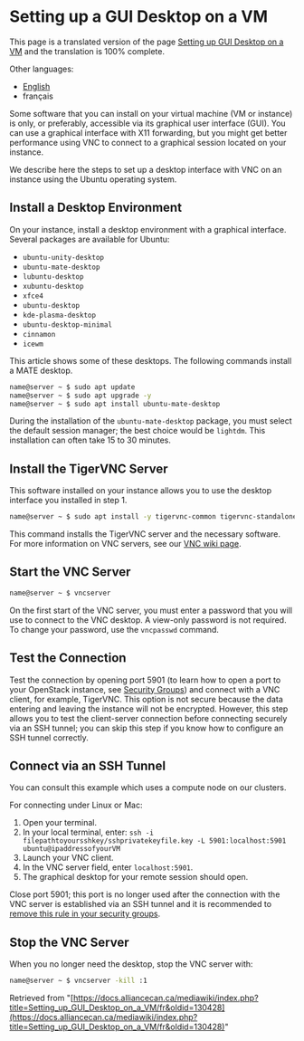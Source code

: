 # Setting up a GUI Desktop on a VM

This page is a translated version of the page [Setting up GUI Desktop on a VM](https://docs.alliancecan.ca/mediawiki/index.php?title=Setting_up_GUI_Desktop_on_a_VM&oldid=130428) and the translation is 100% complete.

Other languages:

* [English](https://docs.alliancecan.ca/mediawiki/index.php?title=Setting_up_GUI_Desktop_on_a_VM&oldid=130428)
* français


Some software that you can install on your virtual machine (VM or instance) is only, or preferably, accessible via its graphical user interface (GUI). You can use a graphical interface with X11 forwarding, but you might get better performance using VNC to connect to a graphical session located on your instance.

We describe here the steps to set up a desktop interface with VNC on an instance using the Ubuntu operating system.


## Install a Desktop Environment

On your instance, install a desktop environment with a graphical interface. Several packages are available for Ubuntu:

* `ubuntu-unity-desktop`
* `ubuntu-mate-desktop`
* `lubuntu-desktop`
* `xubuntu-desktop`
* `xfce4`
* `ubuntu-desktop`
* `kde-plasma-desktop`
* `ubuntu-desktop-minimal`
* `cinnamon`
* `icewm`

This article shows some of these desktops. The following commands install a MATE desktop.

```bash
name@server ~ $ sudo apt update
name@server ~ $ sudo apt upgrade -y
name@server ~ $ sudo apt install ubuntu-mate-desktop
```

During the installation of the `ubuntu-mate-desktop` package, you must select the default session manager; the best choice would be `lightdm`. This installation can often take 15 to 30 minutes.


## Install the TigerVNC Server

This software installed on your instance allows you to use the desktop interface you installed in step 1.

```bash
name@server ~ $ sudo apt install -y tigervnc-common tigervnc-standalone-server
```

This command installs the TigerVNC server and the necessary software. For more information on VNC servers, see our [VNC wiki page](LINK_TO_VNC_WIKI_PAGE_IF_AVAILABLE).


## Start the VNC Server

```bash
name@server ~ $ vncserver
```

On the first start of the VNC server, you must enter a password that you will use to connect to the VNC desktop.  A view-only password is not required. To change your password, use the `vncpasswd` command.


## Test the Connection

Test the connection by opening port 5901 (to learn how to open a port to your OpenStack instance, see [Security Groups](LINK_TO_SECURITY_GROUPS_PAGE_IF_AVAILABLE)) and connect with a VNC client, for example, TigerVNC. This option is not secure because the data entering and leaving the instance will not be encrypted. However, this step allows you to test the client-server connection before connecting securely via an SSH tunnel; you can skip this step if you know how to configure an SSH tunnel correctly.


## Connect via an SSH Tunnel

You can consult this example which uses a compute node on our clusters.

For connecting under Linux or Mac:

1. Open your terminal.
2. In your local terminal, enter:  `ssh -i filepathtoyoursshkey/sshprivatekeyfile.key -L 5901:localhost:5901 ubuntu@ipaddressofyourVM`
3. Launch your VNC client.
4. In the VNC server field, enter `localhost:5901`.
5. The graphical desktop for your remote session should open.


Close port 5901; this port is no longer used after the connection with the VNC server is established via an SSH tunnel and it is recommended to [remove this rule in your security groups](LINK_TO_SECURITY_GROUPS_PAGE_IF_AVAILABLE).


## Stop the VNC Server

When you no longer need the desktop, stop the VNC server with:

```bash
name@server ~ $ vncserver -kill :1
```

Retrieved from "[https://docs.alliancecan.ca/mediawiki/index.php?title=Setting_up_GUI_Desktop_on_a_VM/fr&oldid=130428](https://docs.alliancecan.ca/mediawiki/index.php?title=Setting_up_GUI_Desktop_on_a_VM/fr&oldid=130428)"
